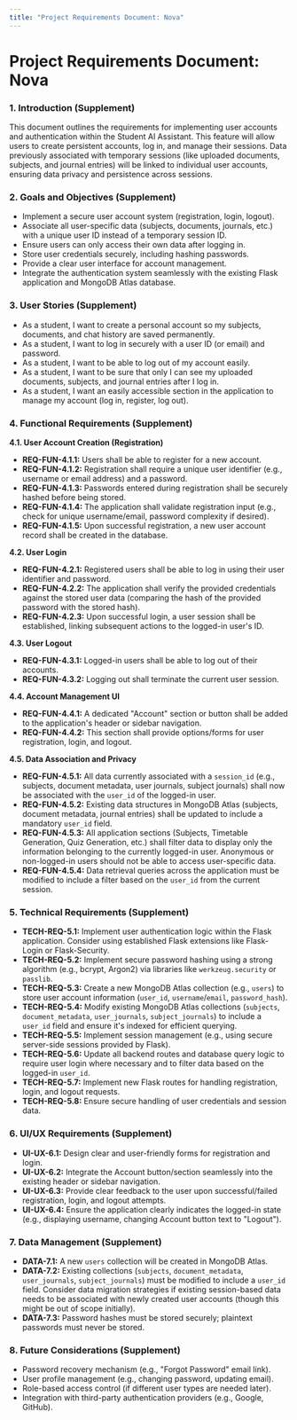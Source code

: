 ```yaml
---
title: "Project Requirements Document: Nova"
---
```


# Project Requirements Document: Nova

### 1. Introduction (Supplement)

This document outlines the requirements for implementing user accounts and authentication within the Student AI Assistant. This feature will allow users to create persistent accounts, log in, and manage their sessions. Data previously associated with temporary sessions (like uploaded documents, subjects, and journal entries) will be linked to individual user accounts, ensuring data privacy and persistence across sessions.

### 2. Goals and Objectives (Supplement)

* Implement a secure user account system (registration, login, logout).
* Associate all user-specific data (subjects, documents, journals, etc.) with a unique user ID instead of a temporary session ID.
* Ensure users can only access their own data after logging in.
* Store user credentials securely, including hashing passwords.
* Provide a clear user interface for account management.
* Integrate the authentication system seamlessly with the existing Flask application and MongoDB Atlas database.

### 3. User Stories (Supplement)

* As a student, I want to create a personal account so my subjects, documents, and chat history are saved permanently.
* As a student, I want to log in securely with a user ID (or email) and password.
* As a student, I want to be able to log out of my account easily.
* As a student, I want to be sure that only I can see my uploaded documents, subjects, and journal entries after I log in.
* As a student, I want an easily accessible section in the application to manage my account (log in, register, log out).

### 4. Functional Requirements (Supplement)

**4.1. User Account Creation (Registration)**

* **REQ-FUN-4.1.1:** Users shall be able to register for a new account.
* **REQ-FUN-4.1.2:** Registration shall require a unique user identifier (e.g., username or email address) and a password.
* **REQ-FUN-4.1.3:** Passwords entered during registration shall be securely hashed before being stored.
* **REQ-FUN-4.1.4:** The application shall validate registration input (e.g., check for unique username/email, password complexity if desired).
* **REQ-FUN-4.1.5:** Upon successful registration, a new user account record shall be created in the database.

**4.2. User Login**

* **REQ-FUN-4.2.1:** Registered users shall be able to log in using their user identifier and password.
* **REQ-FUN-4.2.2:** The application shall verify the provided credentials against the stored user data (comparing the hash of the provided password with the stored hash).
* **REQ-FUN-4.2.3:** Upon successful login, a user session shall be established, linking subsequent actions to the logged-in user's ID.

**4.3. User Logout**

* **REQ-FUN-4.3.1:** Logged-in users shall be able to log out of their accounts.
* **REQ-FUN-4.3.2:** Logging out shall terminate the current user session.

**4.4. Account Management UI**

* **REQ-FUN-4.4.1:** A dedicated "Account" section or button shall be added to the application's header or sidebar navigation.
* **REQ-FUN-4.4.2:** This section shall provide options/forms for user registration, login, and logout.

**4.5. Data Association and Privacy**

* **REQ-FUN-4.5.1:** All data currently associated with a `session_id` (e.g., subjects, document metadata, user journals, subject journals) shall now be associated with the `user_id` of the logged-in user.
* **REQ-FUN-4.5.2:** Existing data structures in MongoDB Atlas (subjects, document metadata, journal entries) shall be updated to include a mandatory `user_id` field.
* **REQ-FUN-4.5.3:** All application sections (Subjects, Timetable Generation, Quiz Generation, etc.) shall filter data to display only the information belonging to the currently logged-in user. Anonymous or non-logged-in users should not be able to access user-specific data.
* **REQ-FUN-4.5.4:** Data retrieval queries across the application must be modified to include a filter based on the `user_id` from the current session.

### 5. Technical Requirements (Supplement)

* **TECH-REQ-5.1:** Implement user authentication logic within the Flask application. Consider using established Flask extensions like Flask-Login or Flask-Security.
* **TECH-REQ-5.2:** Implement secure password hashing using a strong algorithm (e.g., bcrypt, Argon2) via libraries like `werkzeug.security` or `passlib`.
* **TECH-REQ-5.3:** Create a new MongoDB Atlas collection (e.g., `users`) to store user account information (`user_id`, `username`/`email`, `password_hash`).
* **TECH-REQ-5.4:** Modify existing MongoDB Atlas collections (`subjects`, `document_metadata`, `user_journals`, `subject_journals`) to include a `user_id` field and ensure it's indexed for efficient querying.
* **TECH-REQ-5.5:** Implement session management (e.g., using secure server-side sessions provided by Flask).
* **TECH-REQ-5.6:** Update all backend routes and database query logic to require user login where necessary and to filter data based on the logged-in `user_id`.
* **TECH-REQ-5.7:** Implement new Flask routes for handling registration, login, and logout requests.
* **TECH-REQ-5.8:** Ensure secure handling of user credentials and session data.

### 6. UI/UX Requirements (Supplement)

* **UI-UX-6.1:** Design clear and user-friendly forms for registration and login.
* **UI-UX-6.2:** Integrate the Account button/section seamlessly into the existing header or sidebar navigation.
* **UI-UX-6.3:** Provide clear feedback to the user upon successful/failed registration, login, and logout attempts.
* **UI-UX-6.4:** Ensure the application clearly indicates the logged-in state (e.g., displaying username, changing Account button text to "Logout").

### 7. Data Management (Supplement)

* **DATA-7.1:** A new `users` collection will be created in MongoDB Atlas.
* **DATA-7.2:** Existing collections (`subjects`, `document_metadata`, `user_journals`, `subject_journals`) must be modified to include a `user_id` field. Consider data migration strategies if existing session-based data needs to be associated with newly created user accounts (though this might be out of scope initially).
* **DATA-7.3:** Password hashes must be stored securely; plaintext passwords must never be stored.

### 8. Future Considerations (Supplement)

* Password recovery mechanism (e.g., "Forgot Password" email link).
* User profile management (e.g., changing password, updating email).
* Role-based access control (if different user types are needed later).
* Integration with third-party authentication providers (e.g., Google, GitHub).